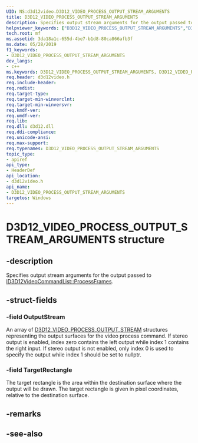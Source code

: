 ```yaml
---
UID: NS:d3d12video.D3D12_VIDEO_PROCESS_OUTPUT_STREAM_ARGUMENTS
title: D3D12_VIDEO_PROCESS_OUTPUT_STREAM_ARGUMENTS
description: Specifies output stream arguments for the output passed to ID3D12VideoCommandList::ProcessFrames.helpviewer_keywords: ["D3D12_VIDEO_PROCESS_OUTPUT_STREAM_ARGUMENTS","D3D12_VIDEO_PROCESS_OUTPUT_STREAM_ARGUMENTS",""]
tech.root: mf
ms.assetid: 3da18a1c-655d-4be7-b1d8-80ca866afb3f
ms.date: 05/28/2019
f1_keywords:
- D3D12_VIDEO_PROCESS_OUTPUT_STREAM_ARGUMENTS
dev_langs:
- c++
ms.keywords: D3D12_VIDEO_PROCESS_OUTPUT_STREAM_ARGUMENTS, D3D12_VIDEO_PROCESS_OUTPUT_STREAM_ARGUMENTS,
req.header: d3d12video.h
req.include-header: 
req.redist: 
req.target-type: 
req.target-min-winverclnt: 
req.target-min-winversvr: 
req.kmdf-ver: 
req.umdf-ver: 
req.lib: 
req.dll: d3d12.dll
req.ddi-compliance: 
req.unicode-ansi: 
req.max-support: 
req.typenames: D3D12_VIDEO_PROCESS_OUTPUT_STREAM_ARGUMENTS
topic_type:
- apiref
api_type:
- HeaderDef
api_location:
- d3d12video.h
api_name:
- D3D12_VIDEO_PROCESS_OUTPUT_STREAM_ARGUMENTS
targetos: Windows
---
```


# D3D12_VIDEO_PROCESS_OUTPUT_STREAM_ARGUMENTS structure

## -description

Specifies output stream arguments for the output passed to [ID3D12VideoCommandList::ProcessFrames](nf-d3d12video-id3d12videoprocesscommandlist-processframes.md).

## -struct-fields

### -field OutputStream

An array of [D3D12_VIDEO_PROCESS_OUTPUT_STREAM](ns-d3d12video-d3d12_video_process_output_stream.md) structures representing the output surfaces for the video process command.  If stereo output is enabled, index zero contains the left output while index 1 contains the right input.  If stereo output is not enabled, only index 0 is used to specify the output while index 1 should be set to nullptr.
 
### -field TargetRectangle
 
The target rectangle is the area within the destination surface where the output will be drawn. The target rectangle is given in pixel coordinates, relative to the destination surface.

## -remarks

## -see-also
